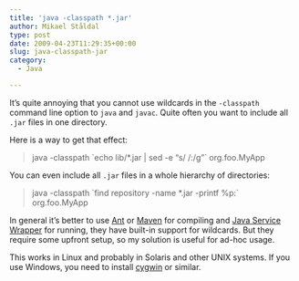```yaml
---
title: 'java -classpath *.jar'
author: Mikael Ståldal
type: post
date: 2009-04-23T11:29:35+00:00
slug: java-classpath-jar
category:
  - Java

---
```

It&#8217;s quite annoying that you cannot use wildcards in the `-classpath` command line option to `java` and `javac`. Quite often you want to include all `.jar` files in one directory.

Here is a way to get that effect:

> java -classpath \`echo lib/*.jar | sed -e &#8220;s/ /:/g&#8221;\` org.foo.MyApp 

You can even include all `.jar` files in a whole hierarchy of directories:

> java -classpath \`find repository -name *.jar -printf %p:\` org.foo.MyApp 

In general it&#8217;s better to use [Ant][1] or [Maven][2] for compiling and [Java Service Wrapper][3] for running, they have built-in support for wildcards. But they require some upfront setup, so my solution is useful for ad-hoc usage.

This works in Linux and probably in Solaris and other UNIX systems. If you use Windows, you need to install [cygwin][4] or similar.

 [1]: http://ant.apache.org/
 [2]: http://maven.apache.org/
 [3]: http://wrapper.tanukisoftware.org/
 [4]: http://www.cygwin.com/